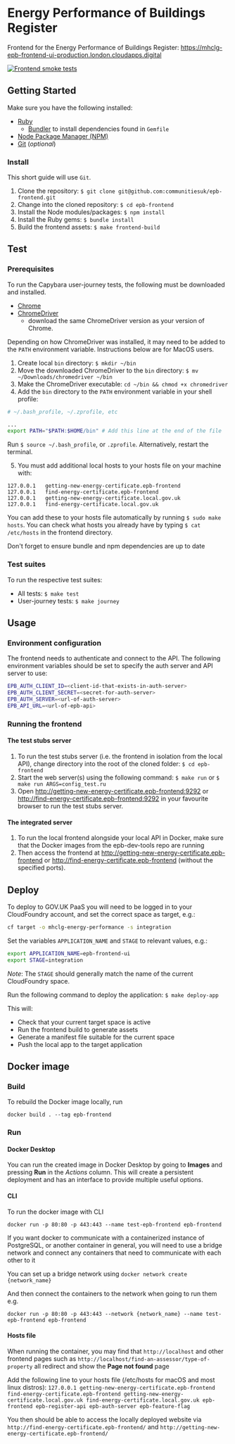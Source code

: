 # Energy Performance of Buildings Register

Frontend for the Energy Performance of Buildings Register:
<https://mhclg-epb-frontend-ui-production.london.cloudapps.digital>

[![Frontend smoke tests](https://github.com/communitiesuk/epb-frontend-smoke-tests/actions/workflows/main.yml/badge.svg)](https://github.com/communitiesuk/epb-frontend-smoke-tests/actions/workflows/main.yml)

## Getting Started

Make sure you have the following installed:

* [Ruby](https://www.ruby-lang.org)
  * [Bundler](https://bundler.io) to install dependencies found in `Gemfile`
* [Node Package Manager (NPM)](https://www.npmjs.com)
* [Git](https://git-scm.com) (_optional_)

### Install

This short guide will use `Git`.

1. Clone the repository: `$ git clone git@github.com:communitiesuk/epb-frontend.git`
2. Change into the cloned repository: `$ cd epb-frontend`
3. Install the Node modules/packages: `$ npm install`
4. Install the Ruby gems: `$ bundle install`
5. Build the frontend assets: `$ make frontend-build`

## Test

### Prerequisites

To run the Capybara user-journey tests, the following must be downloaded and
installed.

* [Chrome](https://www.google.com/chrome)
* [ChromeDriver](https://chromedriver.chromium.org/downloads)
  * download the same ChromeDriver version as your version of Chrome.

Depending on how ChromeDriver was installed, it may need to be added to the
`PATH` environment variable. Instructions below are for MacOS users.

1. Create local `bin` directory: `$ mkdir ~/bin`
2. Move the downloaded ChromeDriver to the `bin` directory:
`$ mv ~/Downloads/chromedriver ~/bin`
3. Make the ChromeDriver executable: `cd ~/bin && chmod +x chromedriver`
4. Add the `bin` directory to the `PATH` environment variable in your shell
profile:

```bash
# ~/.bash_profile, ~/.zprofile, etc

...
export PATH="$PATH:$HOME/bin" # Add this line at the end of the file
```

Run `$ source ~/.bash_profile`, or `.zprofile`. Alternatively, restart the
terminal.

5. You must add additional local hosts to your hosts file on your machine with:

```
127.0.0.1	getting-new-energy-certificate.epb-frontend
127.0.0.1	find-energy-certificate.epb-frontend
127.0.0.1	getting-new-energy-certificate.local.gov.uk
127.0.0.1	find-energy-certificate.local.gov.uk
```
You can add these to your hosts file automatically by running `$ sudo make hosts`.
You can check what hosts you already have by typing `$ cat /etc/hosts` in the 
frontend directory.

Don't forget to ensure bundle and npm dependencies are up to date

### Test suites

To run the respective test suites:

* All tests: `$ make test`
* User-journey tests: `$ make journey`

## Usage

### Environment configuration

The frontend needs to authenticate and connect to the API.  The following
environment variables should be set to specify the auth server and API server to
use:

```bash
EPB_AUTH_CLIENT_ID=<client-id-that-exists-in-auth-server>
EPB_AUTH_CLIENT_SECRET=<secret-for-auth-server>
EPB_AUTH_SERVER=<url-of-auth-server>
EPB_API_URL=<url-of-epb-api>
```

### Running the frontend

#### The test stubs server

1. To run the test stubs server (i.e. the frontend in isolation from the local API), 
   change directory into the root of the cloned folder: `$ cd epb-frontend`
2. Start the web server(s) using the following command: `$ make run` or
`$ make run ARGS=config_test.ru`
3. Open <http://getting-new-energy-certificate.epb-frontend:9292> or
   <http://find-energy-certificate.epb-frontend:9292> in your favourite browser to
   run the test stubs server.
   
#### The integrated server

1. To run the local frontend alongside your local API in Docker, make sure that 
   the Docker images from the epb-dev-tools repo are running
2. Then access the frontend at <http://getting-new-energy-certificate.epb-frontend>
   or <http://find-energy-certificate.epb-frontend> (without the specified ports).

## Deploy

To deploy to GOV.UK PaaS you will need to be logged in to your CloudFoundry
account, and set the correct space as target, e.g.:

```bash
cf target -o mhclg-energy-performance -s integration
```

Set the variables `APPLICATION_NAME` and `STAGE` to relevant values, e.g.:

```bash
export APPLICATION_NAME=epb-frontend-ui
export STAGE=integration
```

_Note_: The `STAGE` should generally match the name of the current CloudFoundry
space.

Run the following command to deploy the application: `$ make deploy-app`

This will:
* Check that your current target space is active
* Run the frontend build to generate assets
* Generate a manifest file suitable for the current space
* Push the local app to the target application

## Docker image

### Build

To rebuild the Docker image locally, run

`docker build . --tag epb-frontend`

### Run

#### Docker Desktop

You can run the created image in Docker Desktop by going to **Images** and pressing **Run** in the *Actions* column.
This will create a persistent deployment and has an interface to provide multiple useful options.

#### CLI

To run the docker image with CLI

`docker run -p 80:80 -p 443:443 --name test-epb-frontend epb-frontend`

If you want docker to communicate with a containerized instance of PostgreSQL, or another container in general,
you will need to use a bridge network and connect any containers that need to communicate with each other to it

You can set up a bridge network using
`docker network create {network_name}`

And then connect the containers to the network when going to run them e.g.

`docker run -p 80:80 -p 443:443 --network {network_name} --name test-epb-frontend epb-frontend`

#### Hosts file

When running the container, you may find that `http://localhost` and 
other frontend pages such as `http://localhost/find-an-assessor/type-of-property` 
all redirect and show the **Page not found** page

Add the following line to your hosts file (/etc/hosts for macOS and most linux distros):
`127.0.0.1 getting-new-energy-certificate.epb-frontend find-energy-certificate.epb-frontend getting-new-energy-certificate.local.gov.uk find-energy-certificate.local.gov.uk epb-frontend epb-register-api epb-auth-server epb-feature-flag`

You then should be able to access the locally deployed website via `http://find-energy-certificate.epb-frontend/` and `http://getting-new-energy-certificate.epb-frontend/`
